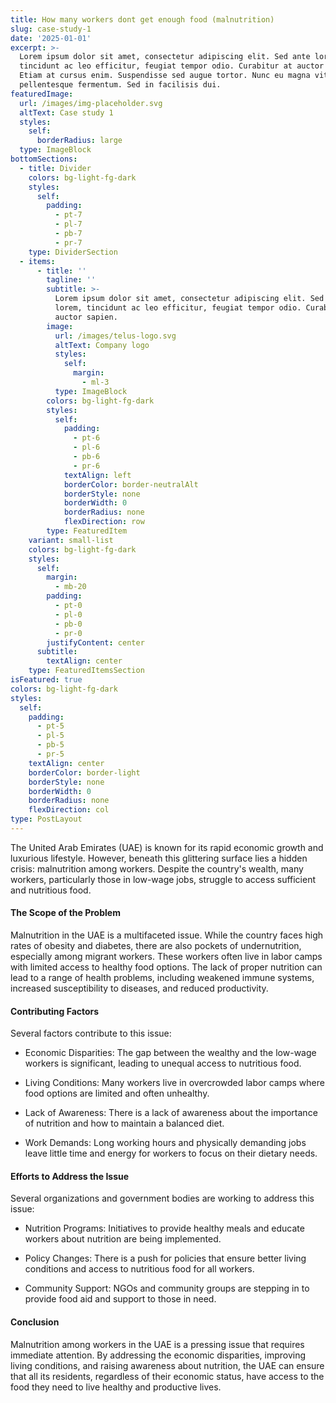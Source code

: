 ```yaml
---
title: How many workers dont get enough food (malnutrition)
slug: case-study-1
date: '2025-01-01'
excerpt: >-
  Lorem ipsum dolor sit amet, consectetur adipiscing elit. Sed ante lorem,
  tincidunt ac leo efficitur, feugiat tempor odio. Curabitur at auctor sapien.
  Etiam at cursus enim. Suspendisse sed augue tortor. Nunc eu magna vitae lorem
  pellentesque fermentum. Sed in facilisis dui.
featuredImage:
  url: /images/img-placeholder.svg
  altText: Case study 1
  styles:
    self:
      borderRadius: large
  type: ImageBlock
bottomSections:
  - title: Divider
    colors: bg-light-fg-dark
    styles:
      self:
        padding:
          - pt-7
          - pl-7
          - pb-7
          - pr-7
    type: DividerSection
  - items:
      - title: ''
        tagline: ''
        subtitle: >-
          Lorem ipsum dolor sit amet, consectetur adipiscing elit. Sed ante
          lorem, tincidunt ac leo efficitur, feugiat tempor odio. Curabitur at
          auctor sapien.
        image:
          url: /images/telus-logo.svg
          altText: Company logo
          styles:
            self:
              margin:
                - ml-3
          type: ImageBlock
        colors: bg-light-fg-dark
        styles:
          self:
            padding:
              - pt-6
              - pl-6
              - pb-6
              - pr-6
            textAlign: left
            borderColor: border-neutralAlt
            borderStyle: none
            borderWidth: 0
            borderRadius: none
            flexDirection: row
        type: FeaturedItem
    variant: small-list
    colors: bg-light-fg-dark
    styles:
      self:
        margin:
          - mb-20
        padding:
          - pt-0
          - pl-0
          - pb-0
          - pr-0
        justifyContent: center
      subtitle:
        textAlign: center
    type: FeaturedItemsSection
isFeatured: true
colors: bg-light-fg-dark
styles:
  self:
    padding:
      - pt-5
      - pl-5
      - pb-5
      - pr-5
    textAlign: center
    borderColor: border-light
    borderStyle: none
    borderWidth: 0
    borderRadius: none
    flexDirection: col
type: PostLayout
---
```

The United Arab Emirates (UAE) is known for its rapid economic growth and luxurious lifestyle. However, beneath this glittering surface lies a hidden crisis: malnutrition among workers. Despite the country's wealth, many workers, particularly those in low-wage jobs, struggle to access sufficient and nutritious food.

#### The Scope of the Problem

Malnutrition in the UAE is a multifaceted issue. While the country faces high rates of obesity and diabetes, there are also pockets of undernutrition, especially among migrant workers. These workers often live in labor camps with limited access to healthy food options. The lack of proper nutrition can lead to a range of health problems, including weakened immune systems, increased susceptibility to diseases, and reduced productivity.

#### Contributing Factors

Several factors contribute to this issue:

*   Economic Disparities: The gap between the wealthy and the low-wage workers is significant, leading to unequal access to nutritious food.

*   Living Conditions: Many workers live in overcrowded labor camps where food options are limited and often unhealthy.

*   Lack of Awareness: There is a lack of awareness about the importance of nutrition and how to maintain a balanced diet.

*   Work Demands: Long working hours and physically demanding jobs leave little time and energy for workers to focus on their dietary needs.

#### Efforts to Address the Issue

Several organizations and government bodies are working to address this issue:

*   Nutrition Programs: Initiatives to provide healthy meals and educate workers about nutrition are being implemented.

*   Policy Changes: There is a push for policies that ensure better living conditions and access to nutritious food for all workers.

*   Community Support: NGOs and community groups are stepping in to provide food aid and support to those in need.

#### Conclusion

Malnutrition among workers in the UAE is a pressing issue that requires immediate attention. By addressing the economic disparities, improving living conditions, and raising awareness about nutrition, the UAE can ensure that all its residents, regardless of their economic status, have access to the food they need to live healthy and productive lives.



